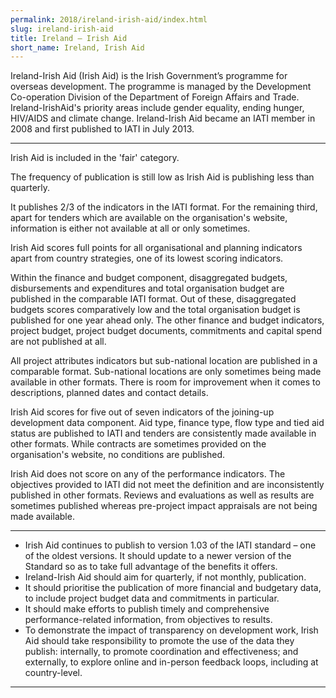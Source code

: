 ```yaml
---
permalink: 2018/ireland-irish-aid/index.html
slug: ireland-irish-aid
title: Ireland – Irish Aid
short_name: Ireland, Irish Aid
---
```


Ireland-Irish Aid (Irish Aid) is the Irish Government’s programme for overseas development. The programme is managed by the Development Co-operation Division of the Department of Foreign Affairs and Trade. Ireland-IrishAid's priority areas include gender equality, ending hunger, HIV/AIDS and climate change. Ireland-Irish Aid became an IATI member in 2008 and first published to IATI in July 2013.

---

Irish Aid is included in the 'fair' category.

The frequency of publication is still low as Irish Aid is publishing less than quarterly.

It publishes 2/3 of the indicators in the IATI format. For the remaining third, apart for tenders which are available on the organisation's website, information is either not available at all or only sometimes.

Irish Aid scores full points for all organisational and planning indicators apart from country strategies, one of its lowest scoring indicators.

Within the finance and budget component, disaggregated budgets, disbursements and expenditures and total organisation budget are published in the comparable IATI format. Out of these, disaggregated budgets scores comparatively low and the total organisation budget is published for one year ahead only. The other finance and budget indicators, project budget, project budget documents, commitments and capital spend are not published at all.

All project attributes indicators but sub-national location are published in a comparable format. Sub-national locations are only sometimes being made available in other formats. There is room for improvement when it comes to descriptions, planned dates and contact details.

Irish Aid scores for five out of seven indicators of the joining-up development data component. Aid type, finance type, flow type and tied aid status are published to IATI and tenders are consistently made available in other formats. While contracts are sometimes provided on the organisation's website, no conditions are published.

Irish Aid does not score on any of the performance indicators. The objectives provided to IATI did not meet the definition and are inconsistently published in other formats. Reviews and evaluations as well as results are sometimes published whereas pre-project impact appraisals are not being made available.

---

 * Irish Aid continues to publish to version 1.03 of the IATI standard – one of the oldest versions. It should update to a newer version of the Standard so as to take full advantage of the benefits it offers.
 * Ireland-Irish Aid should aim for quarterly, if not monthly, publication.
 * It should prioritise the publication of more financial and budgetary data, to include project budget data and commitments in particular.
 * It should make efforts to publish timely and comprehensive performance-related information, from objectives to results.
 * To demonstrate the impact of transparency on development work, Irish Aid should take responsibility to promote the use of the data they publish: internally, to promote coordination and effectiveness; and externally, to explore online and in-person feedback loops, including at country-level.

---

